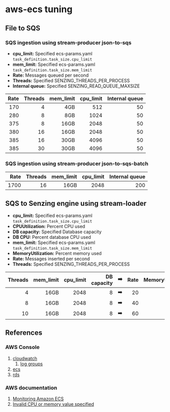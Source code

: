 # aws-ecs tuning


## File to SQS

### SQS ingestion using stream-producer json-to-sqs

- **cpu_limit:** Specified ecs-params.yaml `task_definition.task_size.cpu_limit`
- **mem_limit:** Specified ecs-params.yaml `task_definition.task_size.mem_limit`
- **Rate:** Messages queued per second
- **Threads:** Specified SENZING_THREADS_PER_PROCESS
- **Internal queue:** Specified SENZING_READ_QUEUE_MAXSIZE


| Rate | Threads | mem_limit | cpu_limit | Internal queue |
|-----:|--------:|----------:|----------:|---------------:|
|  170 |       4 |       4GB |       512 |             50 |
|  280 |       8 |       8GB |      1024 |             50 |
|  375 |       8 |      16GB |      2048 |             50 |
|  380 |      16 |      16GB |      2048 |             50 |
|  385 |      16 |      30GB |      4096 |             50 |
|  385 |      30 |      30GB |      4096 |             50 |


### SQS ingestion using stream-producer json-to-sqs-batch

| Rate | Threads | mem_limit | cpu_limit | Internal queue |
|-----:|--------:|----------:|----------:|---------------:|
| 1700 |      16 |      16GB |      2048 |            200 |

## SQS to Senzing engine using stream-loader

- **cpu_limit:** Specified ecs-params.yaml `task_definition.task_size.cpu_limit`
- **CPUUtilization:** Percent CPU used
- **DB capacity:** Specified Database capacity
- **DB CPU:** Percent database CPU used
- **mem_limit:** Specified ecs-params.yaml `task_definition.task_size.mem_limit`
- **MemoryUtilization:** Percent memory used
- **Rate:** Messages inserted per second
- **Threads:** Specified SENZING_THREADS_PER_PROCESS

| Threads | mem_limit | cpu_limit | DB capacity | :arrow_right: | Rate | MemoryUtilization | CPUUtilization | DB CPU |
|--------:|----------:|----------:|------------:|:-------------:|-----:|------------------:|---------------:|-------:|
|       4 |      16GB |      2048 |           8 | :arrow_right: |   20 |               18% |            23% |    25% |
|       8 |      16GB |      2048 |           8 | :arrow_right: |   40 |               20% |            55% |    42% |
|      10 |      16GB |      2048 |           8 | :arrow_right: |   60 |               23% |            84% |    60% |

## References

### AWS Console

1. [cloudwatch](https://console.aws.amazon.com/cloudwatch/home)
    1. [log groups](https://console.aws.amazon.com/cloudwatch/home?#logsV2:log-groups)
1. [ecs](https://console.aws.amazon.com/ecs/home)
1. [rds](https://console.aws.amazon.com/rds/home?#databases:)

### AWS documentation

1. [Monitoring Amazon ECS](https://docs.aws.amazon.com/AmazonECS/latest/developerguide/ecs_monitoring.html)
1. [Invalid CPU or memory value specified](https://docs.aws.amazon.com/AmazonECS/latest/developerguide/task-cpu-memory-error.html)
